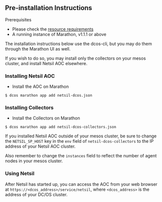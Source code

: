 ## Pre-installation Instructions
Prerequisites
- Please check the [resource requirements](https://github.com/netsil/manifests#prerequisites)
- A running instance of Marathon, v1.1.1 or above

The installation instructions below use the dcos-cli, but you may do them through the Marathon UI as well.

If you wish to do so, you may install only the collectors on your mesos cluster, and install Netsil AOC elsewhere.

### Installing Netsil AOC
* Install the AOC on Marathon
    
```
$ dcos marathon app add netsil-dcos.json
```

### Installing Collectors
* Install the Collectors on Marathon

```
$ dcos marathon app add netsil-dcos-collectors.json
```

If you installed Netsil AOC outside of your mesos cluster, be sure to change the `NETSIL_SP_HOST` key in the `env` field of `netsil-dcos-collectors` to the IP address of your Netsil AOC cluster.

Also remember to change the `instances` field to reflect the number of agent nodes in your mesos cluster.

### Using Netsil
After Netsil has started up, you can access the AOC from your web browser at `https://<dcos_address>/service/netsil`, where `<dcos_address>` is the address of your DC/OS cluster.
